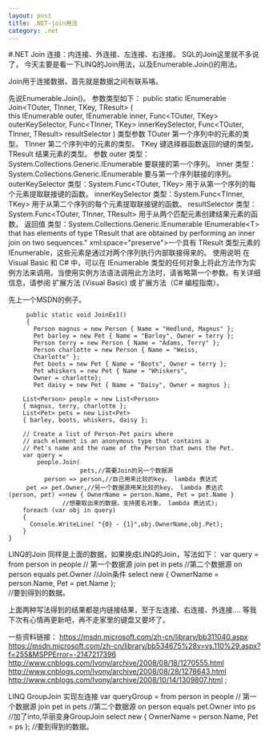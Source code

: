 ```yaml
---
layout: post
title: .NET-join用法
category: .net
---
```



#.NET   Join
 连接：内连接、外连接、左连接、右连接。
SQL的Join这里就不多说了，
今天主要是看一下LINQ的Join用法，以及Enumerable.Join()的用法。

Join用于连接数据，首先就是数据之间有联系咯。
 
先说Enumerable.Join()。
参数类型如下：
			public static IEnumerable<TResult> Join<TOuter, TInner, TKey, TResult>
			(      
			         this IEnumerable<TOuter> outer,
			        IEnumerable<TInner> inner,
			        Func<TOuter, TKey> outerKeySelector,
			        Func<TInner, TKey> innerKeySelector,
			        Func<TOuter, TInner, TResult> resultSelector
			) 
类型参数
TOuter
第一个序列中的元素的类型。
TInner
第二个序列中的元素的类型。
TKey
键选择器函数返回的键的类型。
TResult
结果元素的类型。
参数
outer
类型：System.Collections.Generic.IEnumerable<TOuter>
要联接的第一个序列。
inner
类型：System.Collections.Generic.IEnumerable<TInner>
要与第一个序列联接的序列。
outerKeySelector
类型：System.Func<TOuter, TKey>
用于从第一个序列的每个元素提取联接键的函数。
innerKeySelector
类型：System.Func<TInner, TKey>
用于从第二个序列的每个元素提取联接键的函数。
resultSelector
类型：System.Func<TOuter, TInner, TResult>
用于从两个匹配元素创建结果元素的函数。
返回值
类型：System.Collections.Generic.IEnumerable<TResult>
IEnumerable&lt;T&gt; that has elements of type TResult that are obtained by performing an inner join on two sequences." xml:space="preserve">一个具有 TResult 类型元素的 IEnumerable<T>，这些元素是通过对两个序列执行内部联接得来的。
使用说明
在 Visual Basic 和 C# 中，可以在 IEnumerable<TOuter> 类型的任何对象上将此方法作为实例方法来调用。当使用实例方法语法调用此方法时，请省略第一个参数。有关详细信息，请参阅 扩展方法 (Visual Basic) 或 扩展方法（C# 编程指南）。
 
先上一个MSDN的例子。
       
         public static void JoinEx1()         
         {
	       Person magnus = new Person { Name = "Hedlund, Magnus" };
	       Pet barley = new Pet { Name = "Barley", Owner = terry };
	       Person terry = new Person { Name = "Adams, Terry" };
	       Person charlotte = new Person { Name = "Weiss, 
	       Charlotte" };
	       Pet boots = new Pet { Name = "Boots", Owner = terry };
	       Pet whiskers = new Pet { Name = "Whiskers", 
	       Owner = charlotte};
	       Pet daisy = new Pet { Name = "Daisy", Owner = magnus };

        List<Person> people = new List<Person> 
        { magnus, terry, charlotte };
        List<Pet> pets = new List<Pet> 
        { barley, boots, whiskers, daisy };

        // Create a list of Person-Pet pairs where 
        // each element is an anonymous type that contains a
        // Pet's name and the name of the Person that owns the Pet.
        var query =
            people.Join(
                        pets,//需要Join的另一个数据源
              person => person,//自己用来比较的key， lambda 表达式
         pet => pet.Owner,//另一个数据源用来比较的key， lambda 表达式
    (person, pet) =>new { OwnerName = person.Name, Pet = pet.Name } 
                   //想要取出来的数据，支持匿名对象， lambda 表达式);
        foreach (var obj in query)
        {
          Console.WriteLine( "{0} - {1}",obj.OwnerName,obj.Pet);
        }
    }

 LINQ的Join
同样是上面的数据，如果换成LINQ的Join，写法如下：
            var query = from person in people // 第一个数据源
                      join pet in pets            //第二个数据源
                      on person equals pet.Owner  //Join条件
                      select  new { OwnerName = person.Name, Pet = pet.Name };  
                      //要到得到的数据。


上面两种写法得到的结果都是内链接结果，至于左连接、右连接、外连接....
等我下次有心情再更新吧，再不走家里的键盘又要坏了。 

一些资料链接：
https://msdn.microsoft.com/zh-cn/library/bb311040.aspx
https://msdn.microsoft.com/zh-cn/library/bb534675%28v=vs.110%29.aspx?f=255&MSPPError=-2147217396
http://www.cnblogs.com/Ivony/archive/2008/08/18/1270555.html
http://www.cnblogs.com/Ivony/archive/2008/08/28/1278643.html
http://www.cnblogs.com/Ivony/archive/2008/10/14/1309807.html ; 


LINQ GroupJoin 实现左连接
var queryGroup = from person in people // 第一个数据源
                                join pet in pets //第二个数据源
                                on person equals pet.Owner into ps //加了into,华丽变身GroupJoin
                                select new { OwnerName = person.Name, Pet = ps }; //要到得到的数据。 